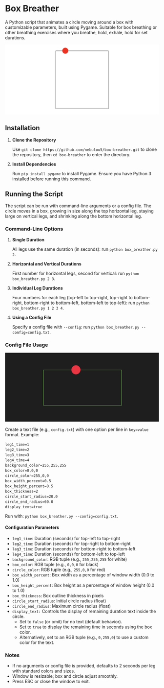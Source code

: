 # Box Breather

A Python script that animates a circle moving around a box with customizable parameters, built using Pygame. Suitable for box breathing or other breathing exercises where you breathe, hold, exhale, hold for set durations.

![Alt text](box_breather.png)

## Installation

1. **Clone the Repository**

   Use `git clone https://github.com/nebulou5/box-breather.git` to clone the repository, then `cd box-breather` to enter the directory.

2. **Install Dependencies**

   Run `pip install pygame` to install Pygame. Ensure you have Python 3 installed before running this command.

## Running the Script

The script can be run with command-line arguments or a config file. The circle moves in a box, growing in size along the top horizontal leg, staying large on vertical legs, and shrinking along the bottom horizontal leg.

### Command-Line Options

1. **Single Duration**

   All legs use the same duration (in seconds): run `python box_breather.py 2`.

2. **Horizontal and Vertical Durations**

   First number for horizontal legs, second for vertical: run `python box_breather.py 2 3`.

3. **Individual Leg Durations**

   Four numbers for each leg (top-left to top-right, top-right to bottom-right, bottom-right to bottom-left, bottom-left to top-left): run `python box_breather.py 1 2 3 4`.

4. **Using a Config File**

   Specify a config file with `--config`: run `python box_breather.py --config=config.txt`.

### Config File Usage

![Alt text](box_breather_style.png)

Create a text file (e.g., `config.txt`) with one option per line in `key=value` format. Example:

`leg1_time=1`  
`leg2_time=2`  
`leg3_time=3`  
`leg4_time=4`  
`background_color=255,255,255`  
`box_color=0,0,0`  
`circle_color=255,0,0`  
`box_width_percent=0.5`  
`box_height_percent=0.5`  
`box_thickness=2`  
`circle_start_radius=20.0`  
`circle_end_radius=60.0`  
`display_text=true`

Run with: `python box_breather.py --config=config.txt`.

#### Configuration Parameters

- `leg1_time`: Duration (seconds) for top-left to top-right
- `leg2_time`: Duration (seconds) for top-right to bottom-right
- `leg3_time`: Duration (seconds) for bottom-right to bottom-left
- `leg4_time`: Duration (seconds) for bottom-left to top-left
- `background_color`: RGB tuple (e.g., `255,255,255` for white)
- `box_color`: RGB tuple (e.g., `0,0,0` for black)
- `circle_color`: RGB tuple (e.g., `255,0,0` for red)
- `box_width_percent`: Box width as a percentage of window width (0.0 to 1.0)
- `box_height_percent`: Box height as a percentage of window height (0.0 to 1.0)
- `box_thickness`: Box outline thickness in pixels
- `circle_start_radius`: Initial circle radius (float)
- `circle_end_radius`: Maximum circle radius (float)
- `display_text:` Controls the display of remaining duration text inside the circle.
  - Set to `false` (or omit) for no text (default behavior).
  - Set to `true` to display the remaining time in seconds using the box color.
  - Alternatively, set to an RGB tuple (e.g., `0,255,0`) to use a custom color for the text.

### Notes

- If no arguments or config file is provided, defaults to 2 seconds per leg with standard colors and sizes.
- Window is resizable; box and circle adjust smoothly.
- Press ESC or close the window to exit.
